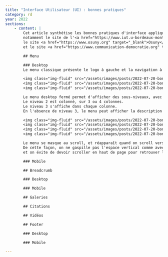 ```yaml
---
title: "Interface Utilisateur (UI) : bonnes pratiques"
category: rd
year: 2022
sections:
    - content: |
        Cet article synthétise les bonnes pratiques d'interface appliquées dans les différents thèmes <a href="https://www.osuny.org" target="_blank">Osuny</a>, 
        notamment le site de l'<a href="https://www.iut.u-bordeaux-montaigne.fr" target="_blank">IUT Bordeaux Montaigne</a>,
        le site <a href="https://www.osuny.org" target="_blank">Osuny</a>
        et le site <a href="https://www.communication-democratie.org" target="_blank">Communication & démocratie</a>.

        ## Menu 

        ### Desktop
        Le menu classique présente le logo à gauche et la navigation à droite, ou le logo en haut et le menu dessous.

        <img class="img-fluid" src="/assets/images/posts/2022-07-20-bonnes-pratiques-ui/iut-menu-desktop.png" class="thumb" loading="lazy">
        <img class="img-fluid" src="/assets/images/posts/2022-07-20-bonnes-pratiques-ui/code-menu-desktop.png" class="thumb" loading="lazy">
        <img class="img-fluid" src="/assets/images/posts/2022-07-20-bonnes-pratiques-ui/osuny-menu-desktop.png" class="thumb" loading="lazy">

        Le menu desktop fermé permet d'afficher des sous-niveaux, avec une ouverture pleine largeur.
        Le niveau 2 est colonné, sur 3 ou 4 colonnes.
        Le niveau 3 s'affiche dans chaque colonne.
        En l'absence de niveau 3, le menu peut afficher la description de la page de niveau 2.

        <img class="img-fluid" src="/assets/images/posts/2022-07-20-bonnes-pratiques-ui/iut-menu-desktop-open.png" class="thumb" loading="lazy">
        <img class="img-fluid" src="/assets/images/posts/2022-07-20-bonnes-pratiques-ui/code-menu-desktop-open.png" class="thumb" loading="lazy">
        <img class="img-fluid" src="/assets/images/posts/2022-07-20-bonnes-pratiques-ui/osuny-menu-desktop-open.png" class="thumb" loading="lazy">
        <img class="img-fluid" src="/assets/images/posts/2022-07-20-bonnes-pratiques-ui/osuny-menu-desktop-open-2.png" class="thumb" loading="lazy">

        Le menu se masque au scroll, et réapparaît quand on scroll vers le haut.
        De cette façon, on ne gaspille pas l'espace vertical comme avec un menu fixe, 
        et on évite de devoir scroller en haut de page pour retrouver le menu comme avec le menu en haut.

        ### Mobile

        ## Breadcrumb

        ### Desktop

        ### Mobile

        ## Galeries

        ## Citations

        ## Vidéos

        ## Footer

        ### Desktop

        ### Mobile

---
```

